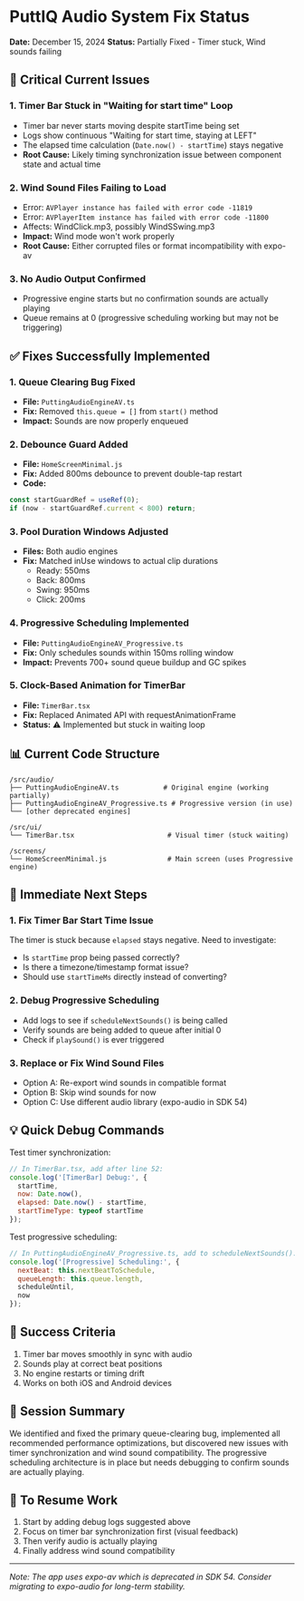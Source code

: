 # PuttIQ Audio System Fix Status
**Date:** December 15, 2024
**Status:** Partially Fixed - Timer stuck, Wind sounds failing

## 🔴 Critical Current Issues

### 1. Timer Bar Stuck in "Waiting for start time" Loop
- Timer bar never starts moving despite startTime being set
- Logs show continuous "Waiting for start time, staying at LEFT"
- The elapsed time calculation (`Date.now() - startTime`) stays negative
- **Root Cause:** Likely timing synchronization issue between component state and actual time

### 2. Wind Sound Files Failing to Load
- Error: `AVPlayer instance has failed with error code -11819`
- Error: `AVPlayerItem instance has failed with error code -11800`
- Affects: WindClick.mp3, possibly WindSSwing.mp3
- **Impact:** Wind mode won't work properly
- **Root Cause:** Either corrupted files or format incompatibility with expo-av

### 3. No Audio Output Confirmed
- Progressive engine starts but no confirmation sounds are actually playing
- Queue remains at 0 (progressive scheduling working but may not be triggering)

## ✅ Fixes Successfully Implemented

### 1. Queue Clearing Bug Fixed
- **File:** `PuttingAudioEngineAV.ts`
- **Fix:** Removed `this.queue = []` from `start()` method
- **Impact:** Sounds are now properly enqueued

### 2. Debounce Guard Added
- **File:** `HomeScreenMinimal.js`
- **Fix:** Added 800ms debounce to prevent double-tap restart
- **Code:**
```javascript
const startGuardRef = useRef(0);
if (now - startGuardRef.current < 800) return;
```

### 3. Pool Duration Windows Adjusted
- **Files:** Both audio engines
- **Fix:** Matched inUse windows to actual clip durations
  - Ready: 550ms
  - Back: 800ms
  - Swing: 950ms
  - Click: 200ms

### 4. Progressive Scheduling Implemented
- **File:** `PuttingAudioEngineAV_Progressive.ts`
- **Fix:** Only schedules sounds within 150ms rolling window
- **Impact:** Prevents 700+ sound queue buildup and GC spikes

### 5. Clock-Based Animation for TimerBar
- **File:** `TimerBar.tsx`
- **Fix:** Replaced Animated API with requestAnimationFrame
- **Status:** ⚠️ Implemented but stuck in waiting loop

## 📊 Current Code Structure

```
/src/audio/
├── PuttingAudioEngineAV.ts           # Original engine (working partially)
├── PuttingAudioEngineAV_Progressive.ts # Progressive version (in use)
└── [other deprecated engines]

/src/ui/
└── TimerBar.tsx                       # Visual timer (stuck waiting)

/screens/
└── HomeScreenMinimal.js               # Main screen (uses Progressive engine)
```

## 🔧 Immediate Next Steps

### 1. Fix Timer Bar Start Time Issue
The timer is stuck because `elapsed` stays negative. Need to investigate:
- Is `startTime` prop being passed correctly?
- Is there a timezone/timestamp format issue?
- Should use `startTimeMs` directly instead of converting?

### 2. Debug Progressive Scheduling
- Add logs to see if `scheduleNextSounds()` is being called
- Verify sounds are being added to queue after initial 0
- Check if `playSound()` is ever triggered

### 3. Replace or Fix Wind Sound Files
- Option A: Re-export wind sounds in compatible format
- Option B: Skip wind sounds for now
- Option C: Use different audio library (expo-audio in SDK 54)

## 💡 Quick Debug Commands

Test timer synchronization:
```javascript
// In TimerBar.tsx, add after line 52:
console.log('[TimerBar] Debug:', {
  startTime,
  now: Date.now(),
  elapsed: Date.now() - startTime,
  startTimeType: typeof startTime
});
```

Test progressive scheduling:
```javascript
// In PuttingAudioEngineAV_Progressive.ts, add to scheduleNextSounds():
console.log('[Progressive] Scheduling:', {
  nextBeat: this.nextBeatToSchedule,
  queueLength: this.queue.length,
  scheduleUntil,
  now
});
```

## 🎯 Success Criteria
1. Timer bar moves smoothly in sync with audio
2. Sounds play at correct beat positions
3. No engine restarts or timing drift
4. Works on both iOS and Android devices

## 📝 Session Summary
We identified and fixed the primary queue-clearing bug, implemented all recommended performance optimizations, but discovered new issues with timer synchronization and wind sound compatibility. The progressive scheduling architecture is in place but needs debugging to confirm sounds are actually playing.

## 🚀 To Resume Work
1. Start by adding debug logs suggested above
2. Focus on timer bar synchronization first (visual feedback)
3. Then verify audio is actually playing
4. Finally address wind sound compatibility

---
*Note: The app uses expo-av which is deprecated in SDK 54. Consider migrating to expo-audio for long-term stability.*